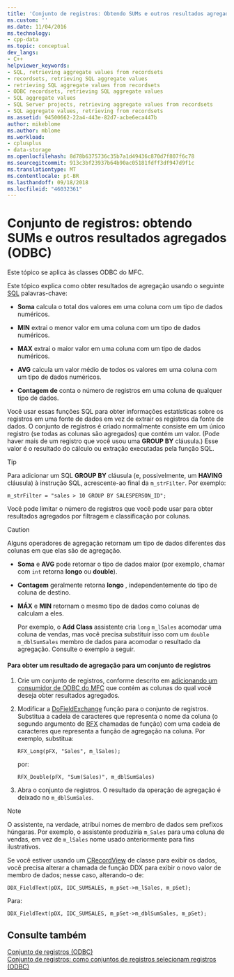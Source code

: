 ```yaml
---
title: 'Conjunto de registros: Obtendo SUMs e outros resultados agregados (ODBC) | Microsoft Docs'
ms.custom: ''
ms.date: 11/04/2016
ms.technology:
- cpp-data
ms.topic: conceptual
dev_langs:
- C++
helpviewer_keywords:
- SQL, retrieving aggregate values from recordsets
- recordsets, retrieving SQL aggregate values
- retrieving SQL aggregate values from recordsets
- ODBC recordsets, retrieving SQL aggregate values
- SQL aggregate values
- SQL Server projects, retrieving aggregate values from recordsets
- SQL aggregate values, retrieving from recordsets
ms.assetid: 94500662-22a4-443e-82d7-acbe6eca447b
author: mikeblome
ms.author: mblome
ms.workload:
- cplusplus
- data-storage
ms.openlocfilehash: 8d78b6375736c35b7a1d49436c870d7f807f6c78
ms.sourcegitcommit: 913c3bf23937b64b90ac05181fdff3df947d9f1c
ms.translationtype: MT
ms.contentlocale: pt-BR
ms.lasthandoff: 09/18/2018
ms.locfileid: "46032361"
---
```

# <a name="recordset-obtaining-sums-and-other-aggregate-results-odbc"></a>Conjunto de registros: obtendo SUMs e outros resultados agregados (ODBC)

Este tópico se aplica às classes ODBC do MFC.  
  
Este tópico explica como obter resultados de agregação usando o seguinte [SQL](../../data/odbc/sql.md) palavras-chave:  
  
- **Soma** calcula o total dos valores em uma coluna com um tipo de dados numéricos.  
  
- **MIN** extrai o menor valor em uma coluna com um tipo de dados numéricos.  
  
- **MAX** extrai o maior valor em uma coluna com um tipo de dados numéricos.  
  
- **AVG** calcula um valor médio de todos os valores em uma coluna com um tipo de dados numéricos.  
  
- **Contagem de** conta o número de registros em uma coluna de qualquer tipo de dados.  
  
Você usar essas funções SQL para obter informações estatísticas sobre os registros em uma fonte de dados em vez de extrair os registros da fonte de dados. O conjunto de registros é criado normalmente consiste em um único registro (se todas as colunas são agregados) que contém um valor. (Pode haver mais de um registro que você usou uma **GROUP BY** cláusula.) Esse valor é o resultado do cálculo ou extração executadas pela função SQL.  
  
> [!TIP]
>  Para adicionar um SQL **GROUP BY** cláusula (e, possivelmente, um **HAVING** cláusula) à instrução SQL, acrescente-ao final da `m_strFilter`. Por exemplo:  
  
```  
m_strFilter = "sales > 10 GROUP BY SALESPERSON_ID";  
```  
  
Você pode limitar o número de registros que você pode usar para obter resultados agregados por filtragem e classificação por colunas.  
  
> [!CAUTION]
>  Alguns operadores de agregação retornam um tipo de dados diferentes das colunas em que elas são de agregação.  
  
- **Soma** e **AVG** pode retornar o tipo de dados maior (por exemplo, chamar com `int` retorna **longo** ou **double**).  
  
- **Contagem** geralmente retorna **longo** , independentemente do tipo de coluna de destino.  
  
- **MÁX** e **MIN** retornam o mesmo tipo de dados como colunas de calculam a eles.  
  
     Por exemplo, o **Add Class** assistente cria `long` `m_lSales` acomodar uma coluna de vendas, mas você precisa substituir isso com um `double m_dblSumSales` membro de dados para acomodar o resultado da agregação. Consulte o exemplo a seguir.  
  
#### <a name="to-obtain-an-aggregate-result-for-a-recordset"></a>Para obter um resultado de agregação para um conjunto de registros  
  
1. Crie um conjunto de registros, conforme descrito em [adicionando um consumidor de ODBC do MFC](../../mfc/reference/adding-an-mfc-odbc-consumer.md) que contém as colunas do qual você deseja obter resultados agregados.  
  
1. Modificar a [DoFieldExchange](../../mfc/reference/crecordset-class.md#dofieldexchange) função para o conjunto de registros. Substitua a cadeia de caracteres que representa o nome da coluna (o segundo argumento de [RFX](../../data/odbc/record-field-exchange-using-rfx.md) chamadas de função) com uma cadeia de caracteres que representa a função de agregação na coluna. Por exemplo, substitua:  
  
    ```  
    RFX_Long(pFX, "Sales", m_lSales);  
    ```  
  
     por:  
  
    ```  
    RFX_Double(pFX, "Sum(Sales)", m_dblSumSales)  
    ```  
  
1. Abra o conjunto de registros. O resultado da operação de agregação é deixado no `m_dblSumSales`.  
  
> [!NOTE]
>  O assistente, na verdade, atribui nomes de membro de dados sem prefixos húngaras. Por exemplo, o assistente produziria `m_Sales` para uma coluna de vendas, em vez de `m_lSales` nome usado anteriormente para fins ilustrativos.  
  
Se você estiver usando um [CRecordView](../../mfc/reference/crecordview-class.md) de classe para exibir os dados, você precisa alterar a chamada de função DDX para exibir o novo valor de membro de dados; nesse caso, alterando-o de:  
  
```  
DDX_FieldText(pDX, IDC_SUMSALES, m_pSet->m_lSales, m_pSet);  
```  
  
Para:  
  
```  
DDX_FieldText(pDX, IDC_SUMSALES, m_pSet->m_dblSumSales, m_pSet);  
```  
  
## <a name="see-also"></a>Consulte também  

[Conjunto de registros (ODBC)](../../data/odbc/recordset-odbc.md)<br/>
[Conjunto de registros: como conjuntos de registros selecionam registros (ODBC)](../../data/odbc/recordset-how-recordsets-select-records-odbc.md)